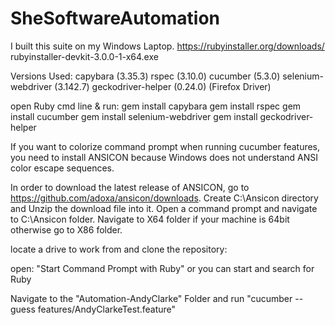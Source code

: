 # SheSoftwareAutomation
I built this suite on my Windows Laptop.
https://rubyinstaller.org/downloads/
rubyinstaller-devkit-3.0.0-1-x64.exe

Versions Used:
capybara (3.35.3)
rspec (3.10.0)
cucumber (5.3.0)
selenium-webdriver (3.142.7)
geckodriver-helper (0.24.0) (Firefox Driver)

open Ruby cmd line & run:
gem install capybara 
gem install rspec 
gem install cucumber 
gem install selenium-webdriver
gem install geckodriver-helper

If you want to colorize command prompt when running cucumber features, you need to install ANSICON because Windows does not understand ANSI color 
escape sequences.

In order to download the latest release of ANSICON, go to https://github.com/adoxa/ansicon/downloads.
Create C:\Ansicon directory and Unzip the download file into it.
Open a command prompt and navigate to C:\Ansicon folder.
Navigate to X64 folder if your machine is 64bit otherwise go to X86 folder.


locate a drive to work from and clone the repository:


open: "Start Command Prompt with Ruby" or you can start and search for Ruby

Navigate to the "Automation-AndyClarke" Folder and run "cucumber --guess features/AndyClarkeTest.feature"



















